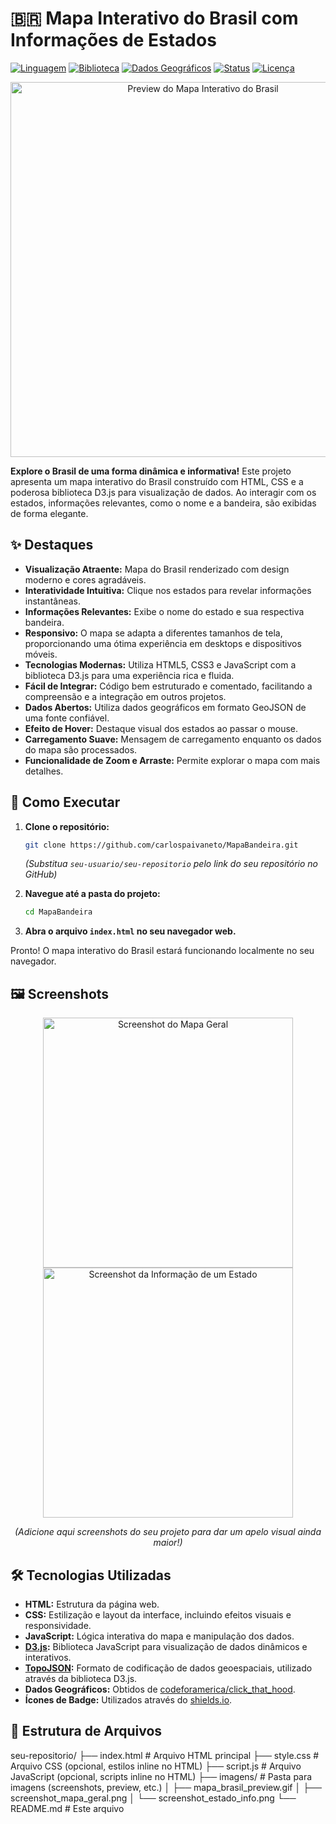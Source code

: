 # 🇧🇷 Mapa Interativo do Brasil com Informações de Estados

[![Linguagem](https://img.shields.io/badge/Language-HTML%2FJavaScript%2FCSS-orange.svg)](https://developer.mozilla.org/pt-BR/docs/Web/HTML)
[![Biblioteca](https://img.shields.io/badge/Library-D3.js-blue.svg)](https://d3js.org/)
[![Dados Geográficos](https://img.shields.io/badge/Data-GeoJSON-green.svg)](https://geojson.org/)
[![Status](https://img.shields.io/badge/Status-Em%20Desenvolvimento-yellow)](https://github.com/seu-usuario/seu-repositorio)
[![Licença](https://img.shields.io/badge/License-MIT-lightgrey.svg)](https://opensource.org/licenses/MIT)

<p align="center">
  <img src="imagens/mapa_brasil_preview.gif" alt="Preview do Mapa Interativo do Brasil" width="600">
</p>

**Explore o Brasil de uma forma dinâmica e informativa!** Este projeto apresenta um mapa interativo do Brasil construído com HTML, CSS e a poderosa biblioteca D3.js para visualização de dados. Ao interagir com os estados, informações relevantes, como o nome e a bandeira, são exibidas de forma elegante.

## ✨ Destaques

* **Visualização Atraente:** Mapa do Brasil renderizado com design moderno e cores agradáveis.
* **Interatividade Intuitiva:** Clique nos estados para revelar informações instantâneas.
* **Informações Relevantes:** Exibe o nome do estado e sua respectiva bandeira.
* **Responsivo:** O mapa se adapta a diferentes tamanhos de tela, proporcionando uma ótima experiência em desktops e dispositivos móveis.
* **Tecnologias Modernas:** Utiliza HTML5, CSS3 e JavaScript com a biblioteca D3.js para uma experiência rica e fluida.
* **Fácil de Integrar:** Código bem estruturado e comentado, facilitando a compreensão e a integração em outros projetos.
* **Dados Abertos:** Utiliza dados geográficos em formato GeoJSON de uma fonte confiável.
* **Efeito de Hover:** Destaque visual dos estados ao passar o mouse.
* **Carregamento Suave:** Mensagem de carregamento enquanto os dados do mapa são processados.
* **Funcionalidade de Zoom e Arraste:** Permite explorar o mapa com mais detalhes.

## 🚀 Como Executar

1.  **Clone o repositório:**
    ```bash
    git clone https://github.com/carlospaivaneto/MapaBandeira.git
    ```
    *(Substitua `seu-usuario/seu-repositorio` pelo link do seu repositório no GitHub)*

2.  **Navegue até a pasta do projeto:**
    ```bash
    cd MapaBandeira
    ```

3.  **Abra o arquivo `index.html` no seu navegador web.**

   Pronto! O mapa interativo do Brasil estará funcionando localmente no seu navegador.

## 🖼️ Screenshots

<p align="center">
  <img src="imagens/screenshot_mapa_geral.png" alt="Screenshot do Mapa Geral" width="400">
  <img src="imagens/screenshot_estado_info.png" alt="Screenshot da Informação de um Estado" width="400">
</p>
<p align="center">
  <em>(Adicione aqui screenshots do seu projeto para dar um apelo visual ainda maior!)</em>
</p>

## 🛠️ Tecnologias Utilizadas

* **HTML:** Estrutura da página web.
* **CSS:** Estilização e layout da interface, incluindo efeitos visuais e responsividade.
* **JavaScript:** Lógica interativa do mapa e manipulação dos dados.
* **[D3.js](https://d3js.org/):** Biblioteca JavaScript para visualização de dados dinâmicos e interativos.
* **[TopoJSON](https://github.com/topojson/topojson):** Formato de codificação de dados geoespaciais, utilizado através da biblioteca D3.js.
* **Dados Geográficos:** Obtidos de [codeforamerica/click\_that\_hood](https://github.com/codeforamerica/click_that_hood/blob/master/public/data/brazil-states.geojson).
* **Ícones de Badge:** Utilizados através do [shields.io](https://shields.io/).

## 📂 Estrutura de Arquivos

seu-repositorio/
├── index.html          # Arquivo HTML principal
├── style.css           # Arquivo CSS (opcional, estilos inline no HTML)
├── script.js           # Arquivo JavaScript (opcional, scripts inline no HTML)
├── imagens/            # Pasta para imagens (screenshots, preview, etc.)
│   ├── mapa_brasil_preview.gif
│   ├── screenshot_mapa_geral.png
│   └── screenshot_estado_info.png
└── README.md           # Este arquivo
